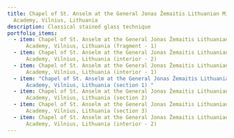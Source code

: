 ```yaml
---
title: Chapel of St. Anselm at the General Jonas Žemaitis Lithuanian Military
  Academy, Vilnius, Lithuania
description: Classical stained glass technique
portfolio_items:
  - item: Chapel of St. Anselm at the General Jonas Žemaitis Lithuanian Military
      Academy, Vilnius, Lithuania (fragment - 1)
  - item: Chapel of St. Anselm at the General Jonas Žemaitis Lithuanian Military
      Academy, Vilnius, Lithuania (interior - 2)
  - item: Chapel of St. Anselm at the General Jonas Žemaitis Lithuanian Military
      Academy, Vilnius, Lithuania (interior - 1)
  - item: "Chapel of St. Anselm at the General Jonas Žemaitis Lithuanian Military
      Academy, Vilnius, Lithuania (section 1) "
  - item: Chapel of St. Anselm at the General Jonas Žemaitis Lithuanian Military
      Academy, Vilnius, Lithuania (section 2)
  - item: Chapel of St. Anselm at the General Jonas Žemaitis Lithuanian Military
      Academy, Vilnius, Lithuania (section 3)
  - item: Chapel of St. Anselm at the General Jonas Žemaitis Lithuanian Military
      Academy, Vilnius, Lithuania (interior - 2)
---
```

